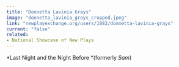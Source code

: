 ```yaml
---
title: "Donnetta Lavinia Grays"
image: "donnetta_lavinia_grays_cropped.jpeg"
link: "newplayexchange.org/users/1082/donnetta-lavinia-grays"
current: "false"
related:
- National Showcase of New Plays
---
```


*Last Night and the Night Before *(formerly *Sam*)
